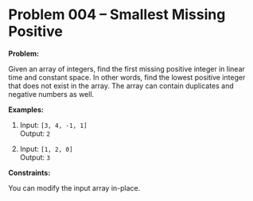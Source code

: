# Problem 004 – Smallest Missing Positive

**Problem:**

Given an array of integers, find the first missing positive integer in linear time and constant space. In other words, find the lowest positive integer that does not exist in the array. The array can contain duplicates and negative numbers as well.

**Examples:**

1. Input: `[3, 4, -1, 1]`  
  Output: `2`

2. Input: `[1, 2, 0]`  
  Output: `3`

**Constraints:**

You can modify the input array in-place.
